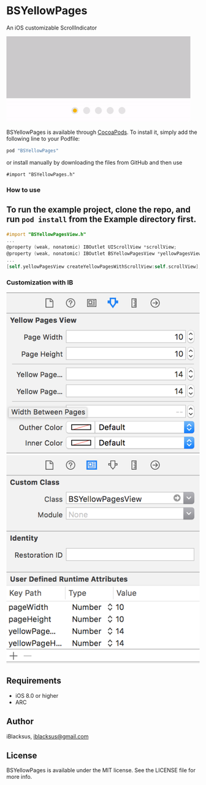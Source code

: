 # BSYellowPages
An iOS customizable ScrollIndicator

![Image](DemoResources/demo.gif)

BSYellowPages is available through [CocoaPods](http://cocoapods.org). To install
it, simply add the following line to your Podfile:

```ruby
pod "BSYellowPages"
```
or install manually by downloading the files from GitHub and then use
```ObjC
#import "BSYellowPages.h"
```

### How to use

## To run the example project, clone the repo, and run `pod install` from the Example directory first.

```objective-c
#import "BSYellowPagesView.h"
...
@property (weak, nonatomic) IBOutlet UIScrollView *scrollView;
@property (weak, nonatomic) IBOutlet BSYellowPagesView *yellowPagesView;
...
[self.yellowPagesView createYellowPagesWithScrollView:self.scrollView];

```

### Customization with IB
![Image](DemoResources/customization1.png)
![Image](DemoResources/customization2.png)

## Requirements
  * iOS 8.0 or higher
  * ARC

## Author

iBlacksus, iblacksus@gmail.com

## License

BSYellowPages is available under the MIT license. See the LICENSE file for more info.